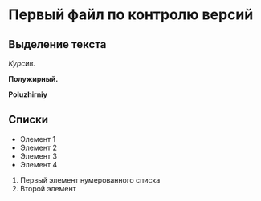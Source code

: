 # Первый файл по контролю версий

## Выделение текста

*Курсив.*

**Полужирный.**

**Poluzhirniy**

## Списки

* Элемент 1
* Элемент 2
* Элемент 3
* Элемент 4

1. Первый элемент нумерованного списка
2. Второй элемент
